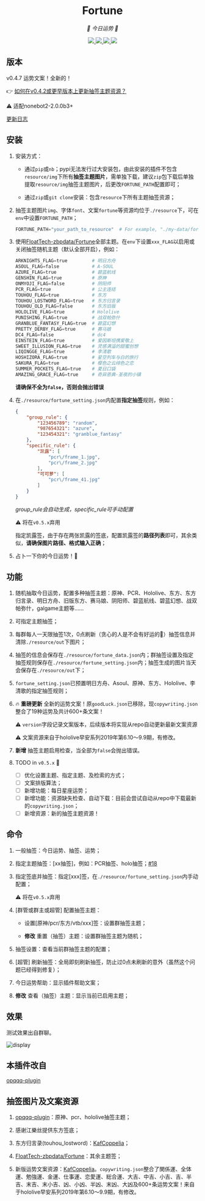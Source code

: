 <div align="center">

# Fortune

<!-- prettier-ignore-start -->
<!-- markdownlint-disable-next-line MD036 -->
_🙏 今日运势 🙏_
<!-- prettier-ignore-end -->

</div>
<p align="center">
  
  <a href="https://github.com/MinatoAquaCrews/nonebot_plugin_fortune/blob/beta/LICENSE">
    <img src="https://img.shields.io/github/license/MinatoAquaCrews/nonebot_plugin_fortune?color=blue">
  </a>
  
  <a href="https://github.com/nonebot/nonebot2">
    <img src="https://img.shields.io/badge/nonebot2-2.0.0b3+-green">
  </a>
  
  <a href="https://github.com/MinatoAquaCrews/nonebot_plugin_fortune/releases/tag/v0.4.7">
    <img src="https://img.shields.io/github/v/release/MinatoAquaCrews/nonebot_plugin_fortune?color=orange">
  </a>

  <a href="https://www.codefactor.io/repository/github/MinatoAquaCrews/nonebot_plugin_fortune">
    <img src="https://img.shields.io/codefactor/grade/github/MinatoAquaCrews/nonebot_plugin_fortune/beta?color=red">
  </a>
  
</p>

## 版本

v0.4.7 运势文案！全新的！

👉 [如何在v0.4.2或更早版本上更新抽签主题资源？](https://github.com/MinatoAquaCrews/nonebot_plugin_fortune/blob/beta/How-to-add-new-theme.md)

⚠ 适配nonebot2-2.0.0b3+

[更新日志](https://github.com/MinatoAquaCrews/nonebot_plugin_fortune/releases/tag/v0.4.7)

## 安装

1. 安装方式：

    - 通过`pip`或`nb`；pypi无法发行过大安装包，由此安装的插件不包含`resource/img`下所有**抽签主题图片**，需单独下载，建议`zip`包下载后单独提取`resource/img`抽签主题图片，后更改`FORTUNE_PATH`配置即可；
    
    - 通过`zip`或`git clone`安装：包含`resource`下所有主题抽签资源；

2. 抽签主题图片`img`、字体`font`、文案`fortune`等资源均位于`./resource`下，可在`env`中设置`FORTUNE_PATH`；

    ```python
    FORTUNE_PATH="your_path_to_resource"  # For example, "./my-data/fortune"，其下有img、font、fortune文件夹等资源
    ```

3. 使用[FloatTech-zbpdata/Fortune](https://github.com/FloatTech/zbpdata)全部主题。在`env`下设置`xxx_FLAG`以启用或关闭抽签随机主题（默认全部开启），例如：

    ```python
    ARKNIGHTS_FLAG=true         # 明日方舟
    ASOUL_FLAG=false            # A-SOUL
    AZURE_FLAG=true             # 碧蓝航线
    GENSHIN_FLAG=true           # 原神
    ONMYOJI_FLAG=false          # 阴阳师
    PCR_FLAG=true               # 公主连结
    TOUHOU_FLAG=true            # 东方
    TOUHOU_LOSTWORD_FLAG=true   # 东方归言录
    TOUHOU_OLD_FLAG=false       # 东方旧版
    HOLOLIVE_FLAG=true          # Hololive
    PUNISHING_FLAG=true         # 战双帕弥什
    GRANBLUE_FANTASY_FLAG=true  # 碧蓝幻想
    PRETTY_DERBY_FLAG=true      # 赛马娘
    DC4_FLAG=false              # dc4
    EINSTEIN_FLAG=true          # 爱因斯坦携爱敬上
    SWEET_ILLUSION_FLAG=true    # 灵感满溢的甜蜜创想
    LIQINGGE_FLAG=true          # 李清歌
    HOSHIZORA_FLAG=true         # 星空列车与白的旅行
    SAKURA_FLAG=true            # 樱色之云绯色之恋
    SUMMER_POCKETS_FLAG=true    # 夏日口袋
    AMAZING_GRACE_FLAG=true     # 奇异恩典·圣夜的小镇
    ```

    **请确保不全为`false`，否则会抛出错误**

4. 在`./resource/fortune_setting.json`内配置**指定抽签**规则，例如：

    ```json
    {
        "group_rule": {
            "123456789": "random",
            "987654321": "azure",
            "123454321": "granblue_fantasy"
        },
        "specific_rule": {
            "凯露": [
                "pcr\/frame_1.jpg",
                "pcr\/frame_2.jpg"
            ],
            "可可萝": [
                "pcr\/frame_41.jpg"
            ]
        }
    }
    ```

    *group_rule会自动生成，specific_rule可手动配置*

    ⚠ 将在`v0.5.x`弃用

    指定凯露签，由于存在两张凯露的签底，配置凯露签的**路径列表**即可，其余类似，**请确保图片路径、格式输入正确**；

5. 占卜一下你的今日运势！🎉

## 功能

1. 随机抽取今日运势，配置多种抽签主题：原神、PCR、Hololive、东方、东方归言录、明日方舟、旧版东方、赛马娘、阴阳师、碧蓝航线、碧蓝幻想、战双帕弥什，galgame主题等……

2. 可指定主题抽签；

3. 每群每人一天限抽签1次，0点刷新（贪心的人是不会有好运的🤗）抽签信息并清除`./resource/out`下图片；

4. 抽签的信息会保存在`./resource/fortune_data.json`内；群抽签设置及指定抽签规则保存在`./resource/fortune_setting.json`内；抽签生成的图片当天会保存在`./resource/out`下；

5. `fortune_setting.json`已预置明日方舟、Asoul、原神、东方、Hololive、李清歌的指定抽签规则；

6. 🔥 **重磅更新** 全新的运势文案！原`goodLuck.json`已移除，现`copywriting.json`整合了19种运势及共计600+条文案！

	⚠ `version`字段记录文案版本，后续版本将实现从repo自动更新最新文案资源

	⚠ 文案资源来自于hololive早安系列2019年第6.10～9.9期，有修改。

7. **新增** 抽签主题启用检查，当全部为`false`会抛出错误。

8. TODO in `v0.5.x` 🥳

	- [ ] 优化设置主题、指定主题、及检索的方式；
	- [ ] 文案排版算法；
	- [ ] 新增功能：每日星座运势；
	- [ ] 新增功能：资源缺失检查、自动下载：目前会尝试自动从repo中下载最新的`copywriting.json`；
	- [ ] 新增资源：新的抽签主题资源！

## 命令

1. 一般抽签：今日运势、抽签、运势；

2. 指定主题抽签：[xx抽签]，例如：PCR抽签、holo抽签；[#18](https://github.com/MinatoAquaCrews/nonebot_plugin_fortune/issues/18)

3. 指定签底并抽签：指定[xxx]签，在`./resource/fortune_setting.json`内手动配置；

	⚠ 将在`v0.5.x`弃用

4. [群管或群主或超管] 配置抽签主题：

    - 设置[原神/pcr/东方/vtb/xxx]签：设置群抽签主题；

    - **修改** 重置（抽签）主题：设置群抽签主题为随机；

5. 抽签设置：查看当前群抽签主题的配置；

6. [超管] 刷新抽签：全局即刻刷新抽签，防止过0点未刷新的意外（虽然这个问题已经得到修复）；

7. 今日运势帮助：显示插件帮助文案；

8. **修改** 查看（抽签）主题：显示当前已启用主题；

## 效果

测试效果出自群聊。

![display](./display.jpg)

## 本插件改自

[opqqq-plugin](https://github.com/opq-osc/opqqq-plugin)

## 抽签图片及文案资源

1. [opqqq-plugin](https://github.com/opq-osc/opqqq-plugin)：原神、pcr、hololive抽签主题；

2. 感谢江樂丝提供东方签底；

3. 东方归言录(touhou_lostword)：[KafCoppelia](https://github.com/KafCoppelia)；

4. [FloatTech-zbpdata/Fortune](https://github.com/FloatTech/zbpdata)：其余主题签；

5. 新版运势文案资源：[KafCoppelia](https://github.com/KafCoppelia)。`copywriting.json`整合了関係運、全体運、勉強運、金運、仕事運、恋愛運、総合運、大吉、中吉、小吉、吉、半吉、末吉、末小吉、凶、小凶、半凶、末凶、大凶及600+条运势文案！来自于hololive早安系列2019年第6.10～9.9期，有修改。